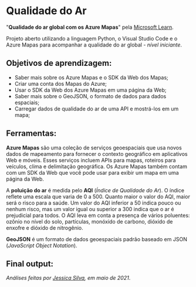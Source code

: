 # Qualidade do Ar
 
"**Qualidade do ar global com os Azure Mapas**" pela [Microsoft Learn](https://docs.microsoft.com/pt-br/learn/modules/azure-maps-track-air-pollution/).

Projeto aberto utilizando a linguagem Python, o Visual Studio Code e o Azure Mapas para acompanhar a qualidade do ar global - *nível iniciante*.

## Objetivos de aprendizagem:

- Saber mais sobre os Azure Mapas e o SDK da Web dos Mapas;
- Criar uma conta dos Mapas do Azure;
- Usar o SDK da Web dos Azure Mapas em uma página da Web;
- Saber mais sobre o GeoJSON, o formato de dados para dados espaciais;
- Carregar dados de qualidade do ar de uma API e mostrá-los em um mapa;

## Ferramentas:

**Azure Mapas** são uma coleção de serviços geoespaciais que usa novos dados de mapeamento para fornecer o contexto geográfico em aplicativos Web e móveis. Esses serviços incluem APIs para mapas, roteiros para veículos, clima e delimitação geográfica. Os Azure Mapas também contam com um SDK da Web que você pode usar para exibir um mapa em uma página da Web.

A **poluição do ar** é medida pelo **AQI** (*Índice de Qualidade do Ar*). O índice reflete uma escala que varia de 0 a 500. Quanto maior o valor do AQI, maior será o risco para a saúde. Um valor do AQI inferior a 50 indica pouco ou nenhum risco, mas um valor igual ou superior a 300 indica que o ar é prejudicial para todos. O AQI leva em conta a presença de vários poluentes: ozônio no nível do solo, partículas, monóxido de carbono, dióxido de enxofre e dióxido de nitrogênio. 

**GeoJSON** é um formato de dados geoespaciais padrão baseado em JSON (*JavaScript Object Notation*).

## Final output:




*Análises feitas por [Jessica Silva](https://www.linkedin.com/in/leaojjessica/), em maio de 2021*.
